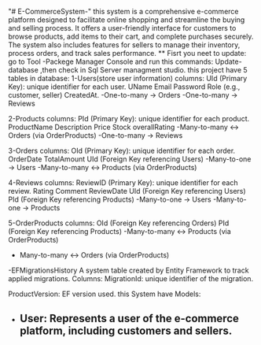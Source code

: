﻿"# E-CommerceSystem-" 
this system is a comprehensive e-commerce platform designed to facilitate online shopping and streamline the buying and selling process. 
It offers a user-friendly interface for customers to browse products, add items to their cart, 
and complete purchases securely. 
The system also includes features for sellers to manage their inventory,
process orders, and track sales performance.
 ** Fisrt you neet to update:
 go to Tool -Packege Manager Console and run this commands:
 Update-database ,then check in Sql Server managment studio.
 this project have 5 tables in database:
 1-Users(store user information)
 columns:
 UId (Primary Key): unique identifier for each user.
 UName
 Email
 Password
 Role (e.g., customer, seller)
 CreatedAt.
-One-to-many → Orders
-One-to-many → Reviews

2-Products
 columns:
 PId (Primary Key): unique identifier for each product.
 ProductName
 Description
 Price
 Stock
 overallRating
-Many-to-many ↔ Orders (via OrderProducts)
-One-to-many → Reviews

 3-Orders
 columns:
 OId (Primary Key): unique identifier for each order.
 OrderDate
 TotalAmount
 UId (Foreign Key referencing Users)
-Many-to-one → Users
-Many-to-many ↔ Products (via OrderProducts)

 4-Reviews
 columns:
 ReviewID (Primary Key): unique identifier for each review.
 Rating
 Comment
 ReviewDate
 UId (Foreign Key referencing Users)
 PId (Foreign Key referencing Products)
-Many-to-one → Users
-Many-to-one → Products 

 5-OrderProducts 
 columns:
 OId (Foreign Key referencing Orders)
 PId (Foreign Key referencing Products)
 -Many-to-many ↔ Products (via OrderProducts)
- Many-to-many ↔ Orders (via OrderProducts)
 
 -EFMigrationsHistory
A system table created by Entity Framework to track applied migrations.
Columns:
MigrationId: unique identifier of the migration.

ProductVersion: EF version used.
 this System  have Models:
 - User: Represents a user of the e-commerce platform, including customers and sellers.
	- 
